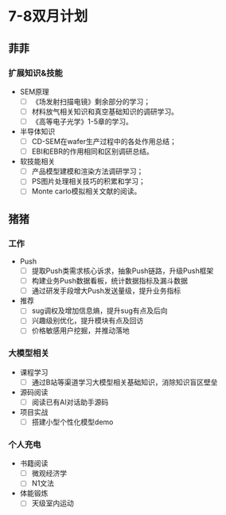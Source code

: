 # 7-8双月计划

## 菲菲

### 扩展知识&技能

- SEM原理
  - [ ] 《场发射扫描电镜》剩余部分的学习；
  - [ ] 材料放气相关知识和真空基础知识的调研学习。
  - [ ] 《高等电子光学》1-5章的学习。
- 半导体知识
  - [ ] CD-SEM在wafer生产过程中的各处作用总结；
  - [ ] EBI和EBR的作用相同和区别调研总结。
- 软技能相关
  - [ ] 产品模型建模和渲染方法调研学习；
  - [ ] PS图片处理相关技巧的积累和学习；
  - [ ] Monte carlo模拟相关文献的阅读。

## 猪猪

### 工作

- Push
  - [ ] 提取Push类需求核心诉求，抽象Push链路，升级Push框架
  - [ ] 构建业务Push数据看板，统计数据指标及漏斗数据
  - [ ] 通过研发手段增大Push发送量级，提升业务指标

- 推荐
  - [ ] sug调权及增加信息熵，提升sug有点及后向
  - [ ] 兴趣级别优化，提升模块有点及回访
  - [ ] 价格敏感用户挖掘，并推动落地

### 大模型相关

- 课程学习
  - [ ] 通过B站等渠道学习大模型相关基础知识，消除知识盲区壁垒

- 源码阅读
  - [ ] 阅读已有AI对话助手源码

- 项目实战
  - [ ] 搭建小型个性化模型demo

### 个人充电

- 书籍阅读
  - [ ] 微观经济学
  - [ ] N1文法

- 体能锻炼
  - [ ] 天级室内运动
